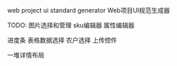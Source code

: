 web project ui standard generator
Web项目UI规范生成器


TODO:
图片选择和管理
sku编辑器
属性编辑器


进度条
表格数据选择
农户选择
上传控件

一堆详情布局